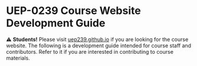 # UEP-0239 Course Website Development Guide

:warning: **Students!** Please visit [uep239.github.io](https://uep239.github.io/) if you are looking for the course website. The following is a development guide intended for course staff and contributors. Refer to it if you are interested in contributing to course materials.
